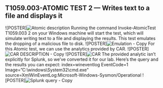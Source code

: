 ## T1059.003-ATOMIC TEST 2 — Writes text to a file and displays it
![POSTER]![Atomic description](https://github.com/user-attachments/assets/2204e550-afbc-4e86-82ac-2aae82bad9c7)
Running the command Invoke-AtomicTest T1059.003 2 on your Windows machine will start the test, which will simulate writing text to a file and displaying the results. This test emulates the dropping of a malicious file to disk.
![POSTER]![Emulation - Copy](https://github.com/user-attachments/assets/a17f6618-5fb2-4d82-893a-e1294039577e)
For this Atomic test, we can use the analytics provided by CAR.
![POSTER]![CAR DESCRIPTION - Copy](https://github.com/user-attachments/assets/d664a943-3a45-4fc5-9995-482c12657408)
![POSTER]![CAR](https://github.com/user-attachments/assets/313ac069-7a2f-4632-a0b7-203206f23334)
The provided analytic isn’t explicitly for Splunk, so we’ve converted it for our lab. Here’s the query and the results you can expect: index=wineventlog EventCode=1 Image=”C:\\windows\\System32\\cmd.exe” source=XmlWinEventLog:Microsoft-Windows-Sysmon/Operational
![POSTER]![Splunk query - Copy](https://github.com/user-attachments/assets/e490e6c0-c303-4417-87fa-c68dd32bd091)

